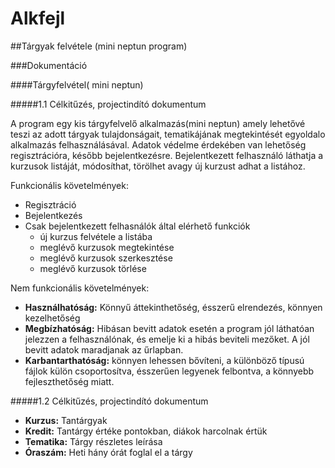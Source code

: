 # Alkfejl

##Tárgyak felvétele (mini neptun program)

###Dokumentáció

####Tárgyfelvétel( mini neptun)

#####1.1 Célkitűzés, projectindító dokumentum

A program egy kis tárgyfelvelő alkalmazás(mini neptun) amely lehetővé teszi az adott tárgyak tulajdonságait, tematikájának megtekintését egyoldalo alkalmazás felhasználásával. Adatok védelme érdekében van lehetőség regisztrációra, később bejelentkezésre. Bejelentkezett felhasználó láthatja a kurzusok listáját, módosíthat, törölhet avagy új kurzust adhat a listához.

Funkcionális követelmények:
* Regisztráció
* Bejelentkezés
* Csak bejelentkezett felhasnálók által elérhető funkciók
  + új kurzus felvétele a listába
  + meglévő kurzusok megtekintése
  + meglévő kurzusok szerkesztése
  + meglévő kurzusok törlése

Nem funkcionális követelmények:
+ **Használhatóság:** Könnyű áttekinthetőség, ésszerű elrendezés, könnyen kezelhetőség
+ **Megbízhatóság:** Hibásan bevitt adatok esetén a program jól láthatóan jelezzen a felhasználónak, és emelje ki a hibás beviteli mezőket. A jól bevitt adatok maradjanak az űrlapban.
+ **Karbantarthatóság:** könnyen lehessen bővíteni, a különböző típusú fájlok külön csoportosítva, ésszerűen legyenek felbontva, a könnyebb fejleszthetőség miatt.

#####1.2 Célkitűzés, projectindító dokumentum
* **Kurzus:** Tantárgyak
* **Kredit:** Tantárgy értéke pontokban, diákok harcolnak értük
* **Tematika:** Tárgy részletes leírása
* **Óraszám:** Heti hány órát foglal el a tárgy

